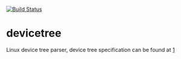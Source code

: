 [![Build Status](https://travis-ci.org/wangbj/devicetree.svg?branch=master)](https://travis-ci.org/wangbj/devicetree)
# devicetree

Linux device tree parser, device tree specification can be found at [1]

[1]: https://github.com/devicetree-org/devicetree-specification/releases/download/v0.2/devicetree-specification-v0.2.pdf
